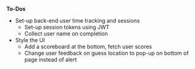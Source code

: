 **To-Dos**

- Set-up back-end user time tracking and sessions
  - Set-up session tokens using JWT
  - Collect user name on completion
- Style the UI
  - Add a scoreboard at the bottom, fetch user scores
  - Change user feedback on guess location to pop-up on bottom of page instead of alert
